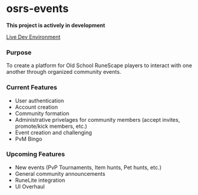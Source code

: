 # osrs-events

**This project is actively in development**

[Live Dev Environment](https://osrs-events.web.app/)
### Purpose
To create a platform for Old School RuneScape players to interact with one another through organized community events. 

### Current Features
* User authentication
* Account creation
* Community formation
* Administrative privelages for community members (accept invites, promote/kick members, etc.)
* Event creation and challenging
* PvM Bingo 
### Upcoming Features
* New events (PvP Tournaments, Item hunts, Pet hunts, etc.)
* General community announcements
* RuneLite integration
* UI Overhaul 
